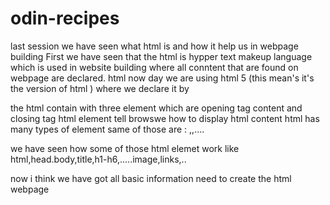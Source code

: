 # odin-recipes
last session we have seen what html is and how it help us in webpage building
First we have seen that the html is hypper text makeup language which is used in website building where all conntent 
that are found on webpage are declared.
html now day we are using html 5 (this mean's it's the version of html ) where we declare it by <!DOCTYPE html>

the html contain with three element which are opening tag content and closing tag
html element tell browswe how to display html content
html has many types of element same of those are : <html>,<head>,<body>....

we have seen how some of those html elemet work like html,head.body,title,h1-h6,.....image,links,..

now i think we have got all basic information need to create the html webpage